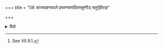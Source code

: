 +++
title = "08 आज्यग्रहणकाले प्रचरण्यामादितस्तूष्णीञ् चतुर्गृहीतङ्"

+++

<details><summary>थिते</summary>

8. At the time of scooping the ghee,[^1] having first, silently (without any formula) having taken the four-time-scooped ghee in the additional ladle he scoops the ghees for the animal sacrifice (into the other ladles).  

[^1]: See VII.9.1.  
</details>

